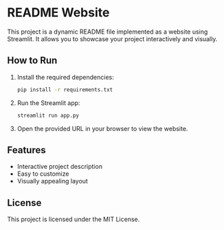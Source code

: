 # README Website

This project is a dynamic README file implemented as a website using Streamlit. It allows you to showcase your project interactively and visually.

## How to Run

1. Install the required dependencies:
   ```bash
   pip install -r requirements.txt
   ```

2. Run the Streamlit app:
   ```bash
   streamlit run app.py
   ```

3. Open the provided URL in your browser to view the website.

## Features

- Interactive project description
- Easy to customize
- Visually appealing layout

## License

This project is licensed under the MIT License.